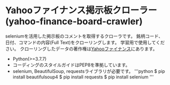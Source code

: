 # Yahooファイナンス掲示板クローラー (yahoo-finance-board-crawler)
seleniumを活用した掲示板のコメントを取得するクローラです。
銘柄コード、日付、コマンドの内容(Full Text)をクローリングします。
学習用で使用してください。
クローリングしたデータの著作権は[Yahooファイナンス](https://finance.yahoo.co.jp/)にあります。
* Python(>=3.7.7)
* コーディングのスタイルガイドはPEP8を準拠しています。
* selenium, BeautifulSoup, requestsライブラリが必要です。
'''python
$ pip install beautifulsoup4
$ pip install requests
$ pip install selenium
'''

